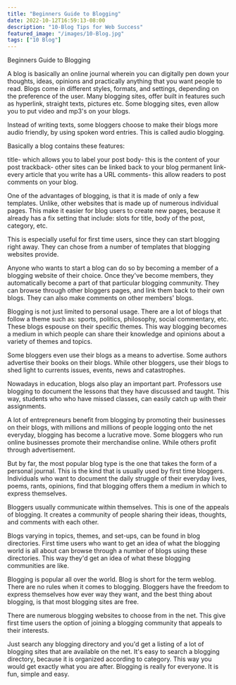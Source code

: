 ```yaml
---
title: "Beginners Guide to Blogging"
date: 2022-10-12T16:59:13-08:00
description: "10-Blog Tips for Web Success"
featured_image: "/images/10-Blog.jpg"
tags: ["10 Blog"]
---
```


Beginners Guide to Blogging

A blog is basically an online journal wherein you can digitally pen down your thoughts, ideas, opinions and practically anything that you want people to read. Blogs come in different styles, formats, and settings, depending on the preference of the user. Many blogging sites, offer built in features such as hyperlink, straight texts, pictures etc. Some blogging sites, even allow you to put video and mp3's on your blogs. 

Instead of writing texts, some bloggers choose to make their blogs more audio friendly, by using spoken word entries. This is called audio blogging.

Basically a blog contains these features:

title- which allows you to label your post
body- this is the content of your post
trackback- other sites can be linked back to your blog
permanent link- every article that you write has a URL
comments- this allow readers to post comments on your blog.

One of the advantages of blogging, is that it is made of only a few templates. Unlike, other websites that is made up of numerous individual pages. This make it easier for blog users to create new pages, because it already has a fix setting that include: slots for title, body of the post, category, etc.

This is especially useful for first time users, since they can start blogging right away. They can chose from a  number of templates that blogging websites provide.

Anyone who wants to start a blog can do so by becoming a member of a blogging website of their choice. Once they've become members, they automatically become a part of that particular blogging community. They can browse through other bloggers pages, and link them back to their own blogs. They can also make comments on other members' blogs.

Blogging is not just limited to personal usage. There are a lot of blogs that follow a theme such as: sports, politics, philosophy, social commentary, etc. These blogs espouse on their specific themes. This way blogging becomes a medium in which people can share their knowledge and opinions about a variety of themes and topics. 

Some bloggers even use their blogs as a means to advertise. Some authors advertise their books on their blogs. While other bloggers, use their blogs to shed light to currents issues, events, news and catastrophes. 

Nowadays in education, blogs also play an important part. Professors use blogging to document the lessons that they have discussed and taught. This way, students who who have missed classes, can easily catch up with their assignments.

A lot of entrepreneurs benefit from blogging by promoting their businesses on their blogs, with millions and millions of people logging onto the net everyday, blogging has become a lucrative move. Some bloggers who run online businesses promote their merchandise online. While others profit through advertisement.

But by far, the most popular blog type is the one that takes the form of a personal journal. This is the kind that is usually used by first time bloggers. Individuals who want to document the daily struggle of their everyday lives, poems, rants, opinions, find that blogging offers them a medium in which to express themselves.

Bloggers usually communicate within themselves. This is one of the appeals of blogging. It creates a community of people sharing their ideas, thoughts, and comments with each other.

Blogs varying in topics, themes, and set-ups, can be found in blog directories. First time users who want to get an idea of what the blogging world is all about can browse through a number of blogs using these directories. This way they'd get an idea of what these blogging communities are like.

Blogging is popular all over the world. Blog is short for the term weblog. There are no rules when it comes to blogging. Bloggers have the freedom to express themselves how ever way they want, and the best thing about blogging, is that most blogging sites are free. 

There are numerous blogging websites to choose from in the net. This give first time users the option of joining a blogging community that appeals to their interests. 

Just search any blogging directory and you'd get a listing of a lot of blogging sites that are available on the net. It's easy to search a blogging directory, because it is organized according to category. This way you would get exactly what you are after. Blogging is really for everyone. It is fun, simple and easy. 




